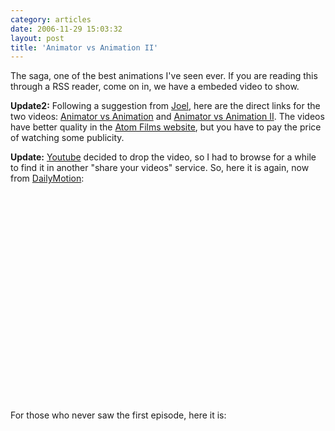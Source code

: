 ```yaml
---
category: articles
date: 2006-11-29 15:03:32
layout: post
title: 'Animator vs Animation II'
---
```


<p>The saga, one of the best animations I've seen ever. If you are reading this through a RSS reader, come on in, we have a embeded video to show.</p>

<p><strong>Update2:</strong> Following a suggestion from <a href="http://paradigma.pt/ja">Joel</a>, here are the direct links for the two videos: <a href="http://www.atomfilms.com/af/content/animator_vs_animation">Animator vs Animation</a> and <a href="http://www.atomfilms.com/af/content/animator_vs_animation_2">Animator vs Animation II</a>. The videos have better quality in the <a href="http://www.atomfilms.com/">Atom Films website</a>, but you have to pay the price of watching some publicity.<p><strong>Update:</strong> <a href="//youtube.com/">Youtube</a> decided to drop the video, so I had to browse for a while to find it in another "share your videos" service. So, here it is again, now from <a href="http://dailymotion.com">DailyMotion</a>:</p>

<object width="425" height="335">
  <param name="movie" value="http://www.dailymotion.com/swf/4hdogUf8dh0p950yc" />
<param name="allowfullscreen" value="true" />
  <embed src="http://www.dailymotion.com/swf/4hdogUf8dh0p950yc" type="application/x-shockwave-flash" width="425" height="334" allowfullscreen="true" />
</object>

<p>For those who never saw the first episode, here it is:</p>

<object width="425" height="335">
  <param name="movie" value="http://www.dailymotion.com/swf/1SkPKmljw2TYO4LXP" />
  <param name="allowfullscreen" value="true" />

<embed src="http://www.dailymotion.com/swf/1SkPKmljw2TYO4LXP" type="application/x-shockwave-flash" width="425" height="334" allowfullscreen="true" />
</object>
